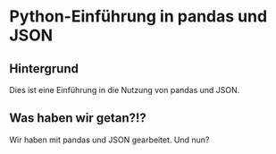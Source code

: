 # Python-Einführung in pandas und JSON
## Hintergrund
Dies ist eine Einführung in die Nutzung von pandas und JSON.
## Was haben wir getan?!?
Wir haben mit pandas und JSON gearbeitet. Und nun?

